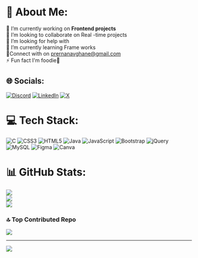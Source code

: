 # 💫 About Me:
🔭 I’m currently working on **Frontend projects**<br>👯 I’m looking to collaborate on  Real -time projects <br>🤝 I’m looking for help with  <br>🌱 I’m currently learning Frame works<br>🫴Connect with on prernanavghane@gmail.com<br>⚡ Fun fact  I'm foodie🧋


## 🌐 Socials:
[![Discord](https://img.shields.io/badge/Discord-%237289DA.svg?logo=discord&logoColor=white)](https://discord.gg/prerna29_40013) [![LinkedIn](https://img.shields.io/badge/LinkedIn-%230077B5.svg?logo=linkedin&logoColor=white)](https://linkedin.com/in/https://www.linkedin.com/in/prerna-navghane-b9aa35297) [![X](https://img.shields.io/badge/X-black.svg?logo=X&logoColor=white)](https://x.com/@pr40825) 

# 💻 Tech Stack:
![C](https://img.shields.io/badge/c-%2300599C.svg?style=plastic&logo=c&logoColor=white) ![CSS3](https://img.shields.io/badge/css3-%231572B6.svg?style=plastic&logo=css3&logoColor=white) ![HTML5](https://img.shields.io/badge/html5-%23E34F26.svg?style=plastic&logo=html5&logoColor=white) ![Java](https://img.shields.io/badge/java-%23ED8B00.svg?style=plastic&logo=openjdk&logoColor=white) ![JavaScript](https://img.shields.io/badge/javascript-%23323330.svg?style=plastic&logo=javascript&logoColor=%23F7DF1E) ![Bootstrap](https://img.shields.io/badge/bootstrap-%238511FA.svg?style=plastic&logo=bootstrap&logoColor=white) ![jQuery](https://img.shields.io/badge/jquery-%230769AD.svg?style=plastic&logo=jquery&logoColor=white) ![MySQL](https://img.shields.io/badge/mysql-%2300000f.svg?style=plastic&logo=mysql&logoColor=white) ![Figma](https://img.shields.io/badge/figma-%23F24E1E.svg?style=plastic&logo=figma&logoColor=white) ![Canva](https://img.shields.io/badge/Canva-%2300C4CC.svg?style=plastic&logo=Canva&logoColor=white)
# 📊 GitHub Stats:
![](https://github-readme-stats.vercel.app/api?username=Prerna2900&theme=tokyonight&hide_border=true&include_all_commits=false&count_private=false)<br/>
![](https://github-readme-streak-stats.herokuapp.com/?user=Prerna2900&theme=tokyonight&hide_border=true)<br/>
![](https://github-readme-stats.vercel.app/api/top-langs/?username=Prerna2900&theme=tokyonight&hide_border=true&include_all_commits=false&count_private=false&layout=compact)

### 🔝 Top Contributed Repo
![](https://github-contributor-stats.vercel.app/api?username=Prerna2900&limit=5&theme=tokyonight&combine_all_yearly_contributions=true)

---
[![](https://visitcount.itsvg.in/api?id=prerna29&label=289&color=0&icon=1&pretty=false)](https://visitcount.itsvg.in)

<!-- Proudly created with GPRM ( https://gprm.itsvg.in ) -->


